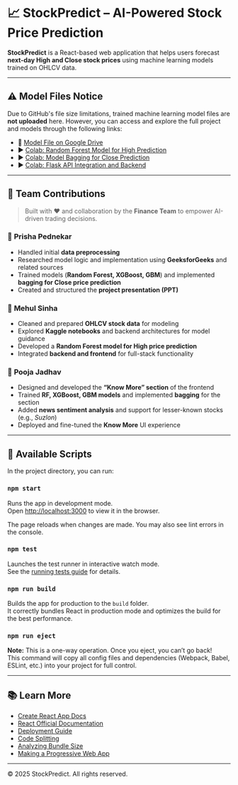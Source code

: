 # 📈 StockPredict – AI-Powered Stock Price Prediction

**StockPredict** is a React-based web application that helps users forecast **next-day High and Close stock prices** using machine learning models trained on OHLCV data.

---

## ⚠️ Model Files Notice

Due to GitHub's file size limitations, trained machine learning model files are **not uploaded** here. However, you can access and explore the full project and models through the following links:

- 📁 [Model File on Google Drive](https://drive.google.com/file/d/131_NFb-G3iwaVDwpTfLMYwAFtUnLVCl6/view?usp=drive_link)
- ▶️ [Colab: Random Forest Model for High Prediction](https://colab.research.google.com/drive/1-mwMVGLJ73VswPaekW9BieOS2oVXozvN?usp=sharing)
- ▶️ [Colab: Model Bagging for Close Prediction](https://colab.research.google.com/drive/1jJUy9Edb-cGHCWyMjXr7Y4Zx9fb7E_Kt?usp=sharing)
- ▶️ [Colab: Flask API Integration and Backend](https://colab.research.google.com/drive/1-4Fcwu-2ew2TljOGK3vN6rI0N9-hc0G4?usp=sharing)

---

## 👥 Team Contributions

> Built with ❤️ and collaboration by the **Finance Team** to empower AI-driven trading decisions.

### 🔹 **Prisha Pednekar**
- Handled initial **data preprocessing**
- Researched model logic and implementation using **GeeksforGeeks** and related sources
- Trained models (**Random Forest, XGBoost, GBM**) and implemented **bagging for Close price prediction**
- Created and structured the **project presentation (PPT)**

### 🔹 **Mehul Sinha**
- Cleaned and prepared **OHLCV stock data** for modeling
- Explored **Kaggle notebooks** and backend architectures for model guidance
- Developed a **Random Forest model for High price prediction**
- Integrated **backend and frontend** for full-stack functionality

### 🔹 **Pooja Jadhav**
- Designed and developed the **“Know More” section** of the frontend
- Trained **RF, XGBoost, GBM models** and implemented **bagging** for the section
- Added **news sentiment analysis** and support for lesser-known stocks (e.g., *Suzlon*)
- Deployed and fine-tuned the **Know More** UI experience

---

## 🚀 Available Scripts

In the project directory, you can run:

### `npm start`
Runs the app in development mode.  
Open [http://localhost:3000](http://localhost:3000) to view it in the browser.

The page reloads when changes are made. You may also see lint errors in the console.

### `npm test`
Launches the test runner in interactive watch mode.  
See the [running tests guide](https://facebook.github.io/create-react-app/docs/running-tests) for details.

### `npm run build`
Builds the app for production to the `build` folder.  
It correctly bundles React in production mode and optimizes the build for the best performance.

### `npm run eject`
**Note:** This is a one-way operation. Once you eject, you can’t go back!  
This command will copy all config files and dependencies (Webpack, Babel, ESLint, etc.) into your project for full control.

---

## 📚 Learn More

- [Create React App Docs](https://facebook.github.io/create-react-app/docs/getting-started)
- [React Official Documentation](https://reactjs.org/)
- [Deployment Guide](https://facebook.github.io/create-react-app/docs/deployment)
- [Code Splitting](https://facebook.github.io/create-react-app/docs/code-splitting)
- [Analyzing Bundle Size](https://facebook.github.io/create-react-app/docs/analyzing-the-bundle-size)
- [Making a Progressive Web App](https://facebook.github.io/create-react-app/docs/making-a-progressive-web-app)

---

© 2025 StockPredict. All rights reserved.
